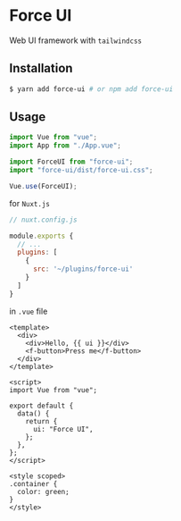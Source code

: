 # Force UI

Web UI framework with `tailwindcss`

## Installation

```zsh
$ yarn add force-ui # or npm add force-ui
```

## Usage

```js
import Vue from "vue";
import App from "./App.vue";

import ForceUI from "force-ui";
import "force-ui/dist/force-ui.css";

Vue.use(ForceUI);
```

for `Nuxt.js`

```js
// nuxt.config.js

module.exports {
  // ...
  plugins: [
    {
      src: '~/plugins/force-ui'
    }
  ]
}
```

in `.vue` file

```vue
<template>
  <div>
    <div>Hello, {{ ui }}</div>
    <f-button>Press me</f-button>
  </div>
</template>

<script>
import Vue from "vue";

export default {
  data() {
    return {
      ui: "Force UI",
    };
  },
};
</script>

<style scoped>
.container {
  color: green;
}
</style>
```
